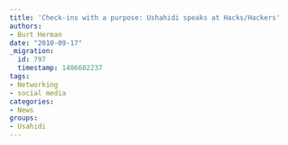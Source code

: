 ```yaml
---
title: 'Check-ins with a purpose: Ushahidi speaks at Hacks/Hackers'
authors:
- Burt Herman
date: "2010-09-17"
_migration:
  id: 797
  timestamp: 1486602237
tags:
- Networking
- social media
categories:
- News
groups:
- Usahidi
---
```


